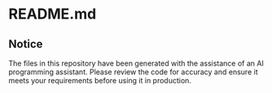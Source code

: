 # README.md

## Notice

The files in this repository have been generated with the assistance of an AI programming assistant. Please review the code for accuracy and ensure it meets your requirements before using it in production.